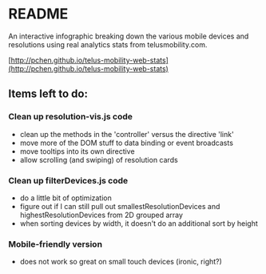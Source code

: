 # README

An interactive infographic breaking down the various mobile devices and resolutions using real analytics stats from telusmobility.com. 

[http://pchen.github.io/telus-mobility-web-stats](http://pchen.github.io/telus-mobility-web-stats)
 
## Items left to do:

### Clean up resolution-vis.js code
- clean up the methods in the 'controller' versus the directive 'link'
- move more of the DOM stuff to data binding or event broadcasts
- move tooltips into its own directive
- allow scrolling (and swiping) of resolution cards

### Clean up filterDevices.js code
- do a little bit of optimization
- figure out if I can still pull out smallestResolutionDevices and highestResolutionDevices from 2D grouped array
- when sorting devices by width, it doesn't do an additional sort by height

### Mobile-friendly version
- does not work so great on small touch devices (ironic, right?)